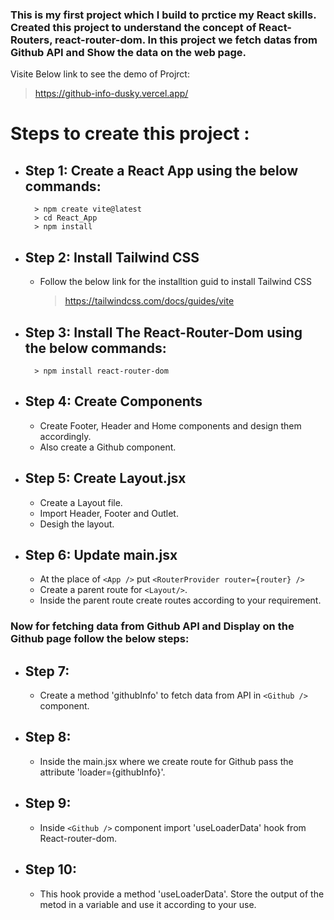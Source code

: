 ### This is my first project which I build to prctice my React skills. Created this project to understand the concept of React-Routers, react-router-dom. In this project we fetch datas from Github API and Show the data on the web page.

Visite Below link to see the demo of Projrct: 
> https://github-info-dusky.vercel.app/

# Steps to create this project :

* Step 1: Create a React App using the below commands:
    - 
        > npm create vite@latest
        > cd React_App
        > npm install

* Step 2: Install Tailwind CSS 
    - 
    - Follow the below link for the installtion guid to install Tailwind CSS
        > https://tailwindcss.com/docs/guides/vite

* Step 3: Install The React-Router-Dom using the below commands: 
    - 
        > npm install react-router-dom

* Step 4: Create Components
    -
    - Create Footer, Header and Home components and design them accordingly.
    - Also create a Github component.

* Step 5: Create Layout.jsx
    -
    - Create a Layout file.
    - Import Header, Footer and Outlet.
    - Desigh the layout.

* Step 6: Update main.jsx
    -
    - At the place of ```<App />``` put ```<RouterProvider router={router} /> ```
    - Create a parent route for ```<Layout/>```.
    - Inside the parent route create routes according to your requirement.

### Now for fetching data from Github API and Display on the Github page follow the below steps:

* Step 7: 
    -
    - Create a method 'githubInfo' to fetch data from API in ```<Github />``` component.

* Step 8: 
    -
    - Inside the main.jsx where we create route for Github pass the attribute 'loader={githubInfo}'.

* Step 9: 
    -
    - Inside ```<Github />``` component import 'useLoaderData' hook from React-router-dom.

* Step 10: 
    -
    - This hook provide a method 'useLoaderData'. Store the output of the metod in a variable and use it according to your use.
